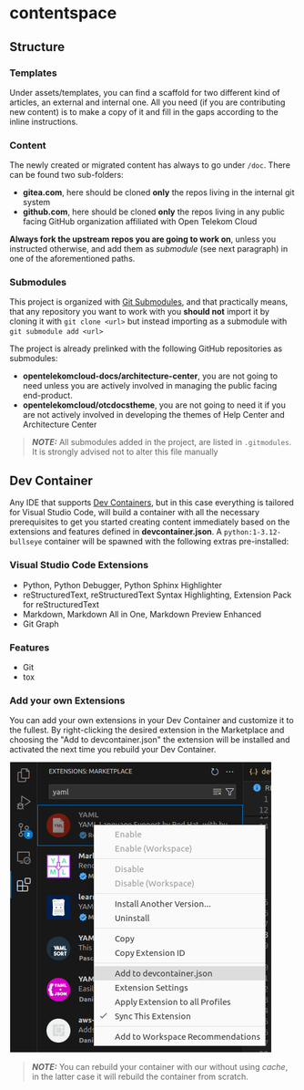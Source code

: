 # contentspace

## Structure

### Templates

Under assets/templates, you can find a scaffold for two different kind of articles, an external and internal one. All you 
need (if you are contributing new content) is to make a copy of it and fill in the gaps according to the inline instructions.

### Content

The newly created or migrated content has always to go under `/doc`. There can be found two sub-folders:

- **gitea.com**, here should be cloned **only** the repos living in the internal git system 
- **github.com**, here should be cloned **only** the repos living in any public facing GitHub organization affiliated with Open Telekom Cloud

**Always fork the upstream repos you are going to work on**, unless you instructed otherwise, and add them as _submodule_ (see next paragraph) 
in one of the aforementioned paths.

### Submodules

This project is organized with [Git Submodules](https://git-scm.com/book/en/v2/Git-Tools-Submodules), and that practically
means, that any repository you want to work with you **should not** import it by cloning it with `git clone <url>` but instead
importing as a submodule with `git submodule add <url>`

The project is already prelinked with the following GitHub repositories as submodules:

- **opentelekomcloud-docs/architecture-center**, you are not going to need unless you are actively involved in managing the public facing end-product.
- **opentelekomcloud/otcdocstheme**, you are not going to need it if you are not actively involved in developing the themes of Help Center and Architecture Center

> **_NOTE:_**  All submodules added in the project, are listed in `.gitmodules`. It is strongly advised not to alter this file manually

## Dev Container

Any IDE that supports [Dev Containers](https://code.visualstudio.com/docs/devcontainers/containers), but in this case everything is tailored for Visual Studio Code, will build 
a container with all the necessary prerequisites to get you started creating content immediately based on the extensions 
and features defined in **devcontainer.json**. A `python:1-3.12-bullseye` container will be spawned with the following 
extras pre-installed:

### Visual Studio Code Extensions

- Python, Python Debugger, Python Sphinx Highlighter
- reStructuredText, reStructuredText Syntax Highlighting, Extension Pack for reStructuredText
- Markdown, Markdown All in One, Markdown Preview Enhanced 
- Git Graph

### Features

- Git
- tox

### Add your own Extensions

You can add your own extensions in your Dev Container and customize it to the fullest. By right-clicking the desired 
extension in the Marketplace and choosing the "Add to devcontainer.json" the extension will be installed and activated
the next time you rebuild your Dev Container.

![add-extension.png](assets%2Fimages%2Fadd-extension.png)

> **_NOTE:_**  You can rebuild your container with our without using _cache_, in the latter case it will rebuild the
> container from scratch. 


